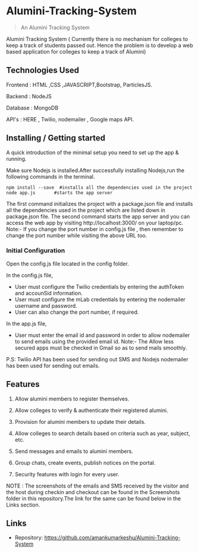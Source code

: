 # Alumini-Tracking-System
> An Alumini Tracking System

Alumini Tracking System ( Currently there is no mechanism for colleges to keep a track of students passed out.
Hence the problem is to develop a web based application for colleges to keep a track of Alumini)
## Technologies Used

Frontend : HTML ,CSS ,JAVASCRIPT,Bootstrap, ParticlesJS.

Backend  : NodeJS

Database : MongoDB

API's    :  HERE , Twilio, nodemailer , Google maps API.



## Installing / Getting started

A quick introduction of the minimal setup you need to set up the app &
running.

Make sure Nodejs is installed.After successfully installing Nodejs,run the following commands in the terminal.

```shell
npm install --save  #installs all the dependencies used in the project
node app.js       #starts the app server
```

The first command initializes the project with a package.json file and installs all the dependencies used in the project which are listed down in package.json file.
The second command starts the app server and you can access the web app by visiting http://localhost:3000/ on your laptop/pc.
Note:- If you change the port number in config.js file , then remember to change the port number while visiting the above URL too.

### Initial Configuration

Open the config.js file located in the config folder.

In the config.js file,
* User must configure the Twilio credentials by entering the authToken and accounSid information.
* User must configure the mLab credentials by entering the nodemailer username and password.
* User can also change the port number, if required.

In the app.js file,
* User must enter the email id and password in order to allow nodemailer to send emails using the provided email id.
Note:- The Allow less secured apps must be checked in Gmail so as to send mails smoothly.

P.S: Twilio API has been used for sending out SMS and Nodejs nodemailer has been used for sending out emails.

## Features

1.	Allow alumini members to register themselves.

2.	Allow colleges to verify & authenticate their registered alumini.

3.	Provision for alumini members to update their details.

4.	Allow colleges to search details based on criteria such as year, subject, etc.

5.	Send messages and emails to alumini members.

6.	Group chats, create events, publish notices on the portal.

7.	Security features with login for every user.

NOTE : The screenshots of the emails and SMS received by the visitor and the host during checkin        and checkout can be found in the Screenshots folder in this repository.The link for the          same can be found below in the Links section. 


## Links

- Repository:  https://github.com/amankumarkeshu/Alumini-Tracking-System
